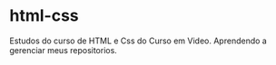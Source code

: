 # html-css
 Estudos do curso de HTML e Css do Curso em Video.
Aprendendo a gerenciar meus repositorios.